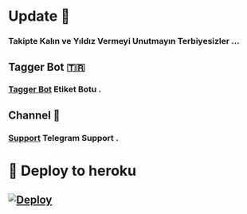 # Update 💬
### Takipte Kalın ve Yıldız Vermeyi Unutmayın Terbiyesizler ...

## Tagger Bot 🇹🇷
### [Tagger Bot](https://t.me/StarTaggerBot) Etiket Botu .

## Channel 🎲
### [Support](https://t.me/StarBotKanal) Telegram Support .

# 🚀 Deploy to heroku
[![Deploy](https://www.herokucdn.com/deploy/button.svg)](https://heroku.com/deploy?template=https://github.com/MehmetAtes21/Tagger)
-









